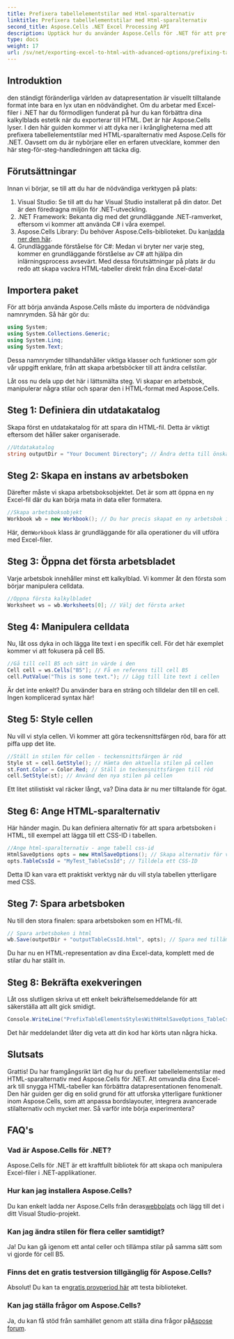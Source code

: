 ```yaml
---
title: Prefixera tabellelementstilar med Html-sparalternativ
linktitle: Prefixera tabellelementstilar med Html-sparalternativ
second_title: Aspose.Cells .NET Excel Processing API
description: Upptäck hur du använder Aspose.Cells för .NET för att prefixa tabellstilar i HTML, vilket förbättrar din Excel-export med steg-för-steg-exempel.
type: docs
weight: 17
url: /sv/net/exporting-excel-to-html-with-advanced-options/prefixing-table-elements-styles/
---
```

## Introduktion
den ständigt föränderliga världen av datapresentation är visuellt tilltalande format inte bara en lyx utan en nödvändighet. Om du arbetar med Excel-filer i .NET har du förmodligen funderat på hur du kan förbättra dina kalkylblads estetik när du exporterar till HTML. Det är här Aspose.Cells lyser. I den här guiden kommer vi att dyka ner i krångligheterna med att prefixera tabellelementstilar med HTML-sparalternativ med Aspose.Cells för .NET. Oavsett om du är nybörjare eller en erfaren utvecklare, kommer den här steg-för-steg-handledningen att täcka dig.
## Förutsättningar
Innan vi börjar, se till att du har de nödvändiga verktygen på plats:
1. Visual Studio: Se till att du har Visual Studio installerat på din dator. Det är den föredragna miljön för .NET-utveckling.
2. .NET Framework: Bekanta dig med det grundläggande .NET-ramverket, eftersom vi kommer att använda C# i våra exempel.
3.  Aspose.Cells Library: Du behöver Aspose.Cells-biblioteket. Du kan[ladda ner den här](https://releases.aspose.com/cells/net/).
4. Grundläggande förståelse för C#: Medan vi bryter ner varje steg, kommer en grundläggande förståelse av C# att hjälpa din inlärningsprocess avsevärt.
Med dessa förutsättningar på plats är du redo att skapa vackra HTML-tabeller direkt från dina Excel-data!
## Importera paket
För att börja använda Aspose.Cells måste du importera de nödvändiga namnrymden. Så här gör du:
```csharp
using System;
using System.Collections.Generic;
using System.Linq;
using System.Text;
```
Dessa namnrymder tillhandahåller viktiga klasser och funktioner som gör vår uppgift enklare, från att skapa arbetsböcker till att ändra cellstilar.

Låt oss nu dela upp det här i lättsmälta steg. Vi skapar en arbetsbok, manipulerar några stilar och sparar den i HTML-format med Aspose.Cells.
## Steg 1: Definiera din utdatakatalog
Skapa först en utdatakatalog för att spara din HTML-fil. Detta är viktigt eftersom det håller saker organiserade.
```csharp
//Utdatakatalog
string outputDir = "Your Document Directory"; // Ändra detta till önskad utdatakatalog
```
## Steg 2: Skapa en instans av arbetsboken
Därefter måste vi skapa arbetsboksobjektet. Det är som att öppna en ny Excel-fil där du kan börja mata in data eller formatera.
```csharp
//Skapa arbetsboksobjekt
Workbook wb = new Workbook(); // Du har precis skapat en ny arbetsbok i minnet
```
 Här, den`Workbook` klass är grundläggande för alla operationer du vill utföra med Excel-filer. 
## Steg 3: Öppna det första arbetsbladet
Varje arbetsbok innehåller minst ett kalkylblad. Vi kommer åt den första som börjar manipulera celldata.
```csharp
//Öppna första kalkylbladet
Worksheet ws = wb.Worksheets[0]; // Välj det första arket
```
## Steg 4: Manipulera celldata
Nu, låt oss dyka in och lägga lite text i en specifik cell. För det här exemplet kommer vi att fokusera på cell B5.
```csharp
//Gå till cell B5 och sätt in värde i den
Cell cell = ws.Cells["B5"]; // Få en referens till cell B5
cell.PutValue("This is some text."); // Lägg till lite text i cellen
```
Är det inte enkelt? Du använder bara en sträng och tilldelar den till en cell. Ingen komplicerad syntax här!
## Steg 5: Style cellen
Nu vill vi styla cellen. Vi kommer att göra teckensnittsfärgen röd, bara för att piffa upp det lite.
```csharp
//Ställ in stilen för cellen - teckensnittsfärgen är röd
Style st = cell.GetStyle(); // Hämta den aktuella stilen på cellen
st.Font.Color = Color.Red; // Ställ in teckensnittsfärgen till röd
cell.SetStyle(st); // Använd den nya stilen på cellen
```
Ett litet stilistiskt val räcker långt, va? Dina data är nu mer tilltalande för ögat.
## Steg 6: Ange HTML-sparalternativ
Här händer magin. Du kan definiera alternativ för att spara arbetsboken i HTML, till exempel att lägga till ett CSS-ID i tabellen.
```csharp
//Ange html-sparalternativ - ange tabell css-id
HtmlSaveOptions opts = new HtmlSaveOptions(); // Skapa alternativ för vår HTML-spara
opts.TableCssId = "MyTest_TableCssId"; // Tilldela ett CSS-ID
```
Detta ID kan vara ett praktiskt verktyg när du vill styla tabellen ytterligare med CSS.
## Steg 7: Spara arbetsboken
Nu till den stora finalen: spara arbetsboken som en HTML-fil. 
```csharp
// Spara arbetsboken i html
wb.Save(outputDir + "outputTableCssId.html", opts); // Spara med tillämpade alternativ
```
Du har nu en HTML-representation av dina Excel-data, komplett med de stilar du har ställt in.
## Steg 8: Bekräfta exekveringen
Låt oss slutligen skriva ut ett enkelt bekräftelsemeddelande för att säkerställa att allt gick smidigt.
```csharp
Console.WriteLine("PrefixTableElementsStylesWithHtmlSaveOptions_TableCssIdProperty executed successfully.");
```
Det här meddelandet låter dig veta att din kod har körts utan några hicka.
## Slutsats
Grattis! Du har framgångsrikt lärt dig hur du prefixer tabellelementstilar med HTML-sparalternativ med Aspose.Cells för .NET. Att omvandla dina Excel-ark till snygga HTML-tabeller kan förbättra datapresentationen fenomenalt. Den här guiden ger dig en solid grund för att utforska ytterligare funktioner inom Aspose.Cells, som att anpassa bordslayouter, integrera avancerade stilalternativ och mycket mer. Så varför inte börja experimentera?
## FAQ's
### Vad är Aspose.Cells för .NET?  
Aspose.Cells för .NET är ett kraftfullt bibliotek för att skapa och manipulera Excel-filer i .NET-applikationer.
### Hur kan jag installera Aspose.Cells?  
 Du kan enkelt ladda ner Aspose.Cells från deras[webbplats](https://releases.aspose.com/cells/net/) och lägg till det i ditt Visual Studio-projekt.
### Kan jag ändra stilen för flera celler samtidigt?  
Ja! Du kan gå igenom ett antal celler och tillämpa stilar på samma sätt som vi gjorde för cell B5.
### Finns det en gratis testversion tillgänglig för Aspose.Cells?  
 Absolut! Du kan ta en[gratis provperiod här](https://releases.aspose.com/) att testa biblioteket.
### Kan jag ställa frågor om Aspose.Cells?  
Ja, du kan få stöd från samhället genom att ställa dina frågor på[Aspose forum](https://forum.aspose.com/c/cells/9).